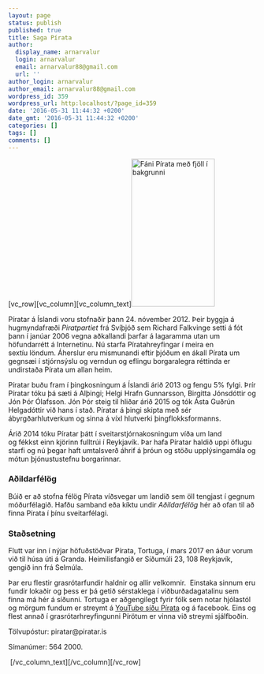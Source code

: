 ```yaml
---
layout: page
status: publish
published: true
title: Saga Pírata
author:
  display_name: arnarvalur
  login: arnarvalur
  email: arnarvalur88@gmail.com
  url: ''
author_login: arnarvalur
author_email: arnarvalur88@gmail.com
wordpress_id: 359
wordpress_url: http:localhost/?page_id=359
date: '2016-05-31 11:44:32 +0200'
date_gmt: '2016-05-31 11:44:32 +0200'
categories: []
tags: []
comments: []
---
```

<p>[vc_row][vc_column][vc_column_text]<img class="size-medium wp-image-37679 alignright" src="http:localhost/wp-content/uploads/2016/05/fanipiratar-1-169x300.jpg" alt="Fáni Pírata með fjöll í bakgrunni" width="169" height="300" /></p>
<p>Píratar á Íslandi voru stofnaðir þann 24. nóvember 2012. Þeir byggja á hugmyndafræði <em>Piratpartiet</em> frá Svíþjóð sem Richard Falkvinge setti á fót þann í janúar 2006 vegna aðkallandi þarfar á lagaramma utan um höfundarrétt á Internetinu. Nú starfa Píratahreyfingar í meira en sextíu löndum. Áherslur eru mismunandi eftir þjóðum en ákall Pírata um gegnsæi í stjórnsýslu og verndun og eflingu borgaralegra réttinda er undirstaða Pírata um allan heim.</p>
<p class="p1">Píratar buðu fram í þingkosningum á Íslandi árið 2013 og fengu 5% fylgi. Þrír Píratar tóku þá sæti á Alþingi; Helgi Hrafn Gunnarsson, Birgitta Jónsdóttir og Jón Þór Ólafsson. Jón Þór steig til hliðar árið 2015 og tók Ásta Guðrún Helgadóttir við hans í stað. Píratar á þingi skipta með sér ábyrgðarhlutverkum og sinna á víxl hlutverki þingflokksformanns.</p>
<p class="p1">Árið 2014 tóku Píratar þátt í sveitarstjórnakosningum víða um land og fékkst einn kjörinn fulltrúi í Reykjavík. Þar hafa Píratar haldið uppi öflugu starfi og nú þegar haft umtalsverð áhrif á þróun og stöðu upplýsingamála og mótun þjónustustefnu borgarinnar.</p>
<h3 class="p1">Aðildarfélög</h3>
<p class="p1">Búið er að stofna félög Pírata víðsvegar um landið sem öll tengjast í gegnum móðurfélagið. Hafðu samband eða kíktu undir <em>Aðildarfélög</em> hér að ofan til að finna Pírata í þínu sveitarfélagi.</p>
<h3 class="p1">Staðsetning</h3>
<p class="p1">Flutt var inn í nýjar höfuðstöðvar Pírata, Tortuga, í mars 2017 en áður vorum við til húsa úti á Granda. Heimilisfangið er Síðumúli 23, 108 Reykjavík, gengið inn frá Selmúla.</p>
<p class="p1">Þar eru flestir grasrótarfundir haldnir og allir velkomnir.  Einstaka sinnum eru fundir lokaðir og þess er þá getið sérstaklega í viðburðadagatalinu sem finna má hér á síðunni. Tortuga er aðgengilegt fyrir fólk sem notar hjólastól og mörgum fundum er streymt á <a href="https://www.youtube.com/user/PiratepartyIceland" target="_blank" rel="noopener">YouTube síðu Pírata</a> og á facebook. Eins og flest annað í grasrótarhreyfingunni Pírötum er vinna við streymi sjálfboðin.</p>
<p class="p1">Tölvupóstur: piratar@piratar.is</p>
<p class="p1">Símanúmer: 564 2000.</p>
<p> [/vc_column_text][/vc_column][/vc_row]</p>
